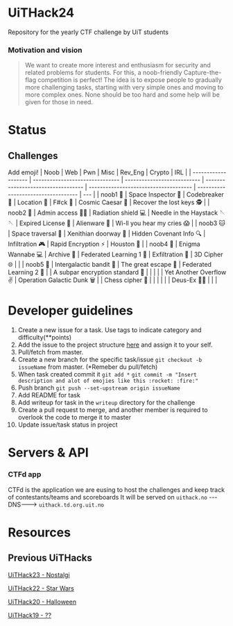 # UiTHack24

Repository for the yearly CTF challenge by UiT students

### Motivation and vision

> We want to create more interest and enthusiasm for security and related problems for students. For this, a noob-friendly Capture-the-flag competition is perfect! The idea is to expose people to gradually more challenging tasks, starting with very simple ones and moving to more complex ones. None should be too hard and some help will be given for those in need.

# Status

## Challenges

Add emoji!
| Noob                | Web                             | Pwn                         | Misc                               | Rev_Eng                               | Crypto                              | IRL |
| ------------------- | ------------------------------- | --------------------------- | ---------------------------------- | ------------------------------------- | ----------------------------------- | --- |
| noob1 :baby_bottle: | Space Inspector :eyes:          | Codebreaker :fax:           | Location :round_pushpin:           | F#ck :fu:                             | Cosmic Caesar :dizzy:               | Recover the lost keys :detective: |
| noob2 :baby:        | Admin access :guardsman:        | Radiation shield :computer: | Needle in the Haystack 🪡🪡        | Expired License :key:                 | Alienware :closed_lock_with_key:    | Wi-ll you hear my cries 😱 |
| noob3 :cat:         | Space traversal :space_invader: | Xenithian doorway :door:    | Hidden Covenant Info :mag:         | Infiltration :video_game:             | Rapid Encryption :zap:              |  Houston :newspaper: |
| noob4 :crocodile:   | Enigma Wannabe :computer:       | Archive :book:              | Federated Learning 1 :closed_book: | Exfiltration :gift:                   | 3D Cipher :globe_with_meridians:    |     |
| noob5 :dragon:      | Intergalactic bandit :underage: | The great escape :rocket:   | Federated Learning 2 :orange_book: |                                       | A subpar encryption standard :ship: |     |
|                     |                                 | Yet Another Overflow :v:    | Operation Galactic Dunk :wastebasket: |                                    | Chess cipher :checkered_flag:       |      |
| | | | Deus-Ex :technologist: | | |

# Developer guidelines

1. Create a new issue for a task. Use tags to indicate category and difficulty(\*\*points)
2. Add the issue to the project structure [here](https://github.com/users/Loevland/projects/1) and assign it to your self.
3. Pull/fetch from master.
4. Create a new branch for the specific task/issue `git checkout -b issueName` from master. (\*Remeber du pull/fetch)
5. When task created commit it `git add *` `git commit -m "Insert description and alot of emojies like this :rocket: :fire:"`
6. Push branch `git push --set-upstream origin issueName`
7. Add README for task
8. Add writeup for task in the `writeup` directory for the challenge
9. Create a pull request to merge, and another member is required to overlook the code to merge it to master
10. Update issue/task status in project

# Servers & API

### CTFd app

CTFd is the application we are eusing to host the challenges and keep track of contestants/teams and scoreboards
It will be served on `uithack.no` ---DNS---> `uithack.td.org.uit.no`

# Resources

## Previous UiTHacks

[UiTHack23 - Nostalgi](https://github.com/td-org-uit-no/UiTHack23)

[UiTHack22 - Star Wars](https://github.com/td-org-uit-no/UiTHack22)

[UiTHack20 - Halloween](https://github.com/td-org-uit-no/UiTHack20)

[UiTHack19 - ??](https://github.com/td-org-uit-no/UiTHack19)
